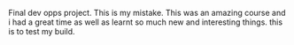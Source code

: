 Final dev opps project. 
This is my mistake.
This was an amazing course and i had a great time as well as learnt so much new and interesting things.
this is to test my build.